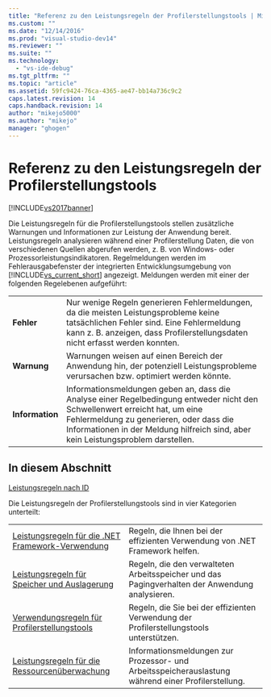 ```yaml
---
title: "Referenz zu den Leistungsregeln der Profilerstellungstools | Microsoft Docs"
ms.custom: ""
ms.date: "12/14/2016"
ms.prod: "visual-studio-dev14"
ms.reviewer: ""
ms.suite: ""
ms.technology: 
  - "vs-ide-debug"
ms.tgt_pltfrm: ""
ms.topic: "article"
ms.assetid: 59fc9424-76ca-4365-ae47-bb14a736c9c2
caps.latest.revision: 14
caps.handback.revision: 14
author: "mikejo5000"
ms.author: "mikejo"
manager: "ghogen"
---
```

# Referenz zu den Leistungsregeln der Profilerstellungstools
[!INCLUDE[vs2017banner](../code-quality/includes/vs2017banner.md)]

Die Leistungsregeln für die Profilerstellungstools stellen zusätzliche Warnungen und Informationen zur Leistung der Anwendung bereit.  Leistungsregeln analysieren während einer Profilerstellung Daten, die von verschiedenen Quellen abgerufen werden, z. B. von Windows\- oder Prozessorleistungsindikatoren.  Regelmeldungen werden im Fehlerausgabefenster der integrierten Entwicklungsumgebung von [!INCLUDE[vs_current_short](../code-quality/includes/vs_current_short_md.md)] angezeigt.  Meldungen werden mit einer der folgenden Regelebenen aufgeführt:  
  
|||  
|-|-|  
|**Fehler**|Nur wenige Regeln generieren Fehlermeldungen, da die meisten Leistungsprobleme keine tatsächlichen Fehler sind.  Eine Fehlermeldung kann z. B. anzeigen, dass Profilerstellungsdaten nicht erfasst werden konnten.|  
|**Warnung**|Warnungen weisen auf einen Bereich der Anwendung hin, der potenziell Leistungsprobleme verursachen bzw. optimiert werden könnte.|  
|**Information**|Informationsmeldungen geben an, dass die Analyse einer Regelbedingung entweder nicht den Schwellenwert erreicht hat, um eine Fehlermeldung zu generieren, oder dass die Informationen in der Meldung hilfreich sind, aber kein Leistungsproblem darstellen.|  
  
## In diesem Abschnitt  
 [Leistungsregeln nach ID](../profiling/performance-rules-by-id.md)  
  
 Die Leistungsregeln der Profilerstellungstools sind in vier Kategorien unterteilt:  
  
|||  
|-|-|  
|[Leistungsregeln für die .NET Framework\-Verwendung](../profiling/dotnet-framework-usage-performance-rules.md)|Regeln, die Ihnen bei der effizienten Verwendung von .NET Framework helfen.|  
|[Leistungsregeln für Speicher und Auslagerung](../profiling/memory-and-paging-performance-rules.md)|Regeln, die den verwalteten Arbeitsspeicher und das Pagingverhalten der Anwendung analysieren.|  
|[Verwendungsregeln für Profilerstellungstools](../profiling/profiling-tools-usage-rules.md)|Regeln, die Sie bei der effizienten Verwendung der Profilerstellungstools unterstützen.|  
|[Leistungsregeln für die Ressourcenüberwachung](../profiling/resource-monitoring-performance-rules.md)|Informationsmeldungen zur Prozessor\- und Arbeitsspeicherauslastung während einer Profilerstellung.|